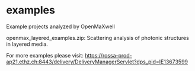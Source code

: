 # examples
Example projects analyzed by OpenMaXwell

openmax_layered_examples.zip: Scattering analysis of photonic structures in layered media.

For more examples please visit: https://rossa-prod-ap21.ethz.ch:8443/delivery/DeliveryManagerServlet?dps_pid=IE13673599
